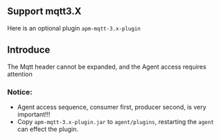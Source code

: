 ## Support mqtt3.X
Here is an optional plugin `apm-mqtt-3.x-plugin`

## Introduce
The Mqtt header cannot be expanded, and the Agent access requires attention
### Notice:
- Agent access sequence, consumer first, producer second, is very important!!!
- Copy `apm-mqtt-3.x-plugin.jar` to `agent/plugins`, restarting the `agent` can effect the plugin.                                                                                                         